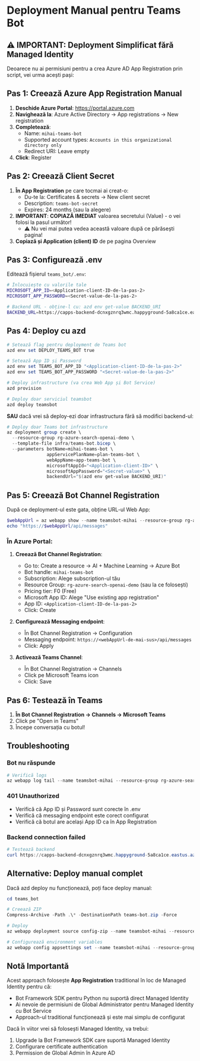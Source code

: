 # Deployment Manual pentru Teams Bot

## ⚠️ IMPORTANT: Deployment Simplificat fără Managed Identity

Deoarece nu ai permisiuni pentru a crea Azure AD App Registration prin script, vei urma acești pași:

## Pas 1: Creează Azure App Registration Manual

1. **Deschide Azure Portal**: https://portal.azure.com
2. **Navighează la**: Azure Active Directory → App registrations → New registration
3. **Completează**:
   - Name: `mihai-teams-bot`
   - Supported account types: `Accounts in this organizational directory only`
   - Redirect URI: Leave empty
4. **Click**: Register

## Pas 2: Creează Client Secret

1. **În App Registration** pe care tocmai ai creat-o:
   - Du-te la: Certificates & secrets → New client secret
   - Description: `teams-bot-secret`
   - Expires: 24 months (sau la alegere)
2. **IMPORTANT**: **COPIAZĂ IMEDIAT** valoarea secretului (Value) - o vei folosi la pasul următor!
   - ⚠️ Nu vei mai putea vedea această valoare după ce părăsești pagina!
3. **Copiază și Application (client) ID** de pe pagina Overview

## Pas 3: Configurează .env

Editează fișierul `teams_bot/.env`:

```bash
# Înlocuiește cu valorile tale
MICROSOFT_APP_ID=<Application-client-ID-de-la-pas-2>
MICROSOFT_APP_PASSWORD=<Secret-value-de-la-pas-2>

# Backend URL - obține-l cu: azd env get-value BACKEND_URI
BACKEND_URL=https://capps-backend-dcnxgznrq3wmc.happyground-5a8ca1ce.eastus.azurecontainerapps.io
```

## Pas 4: Deploy cu azd

```powershell
# Setează flag pentru deployment de Teams bot
azd env set DEPLOY_TEAMS_BOT true

# Setează App ID și Password
azd env set TEAMS_BOT_APP_ID "<Application-client-ID-de-la-pas-2>"
azd env set TEAMS_BOT_APP_PASSWORD "<Secret-value-de-la-pas-2>"

# Deploy infrastructure (va crea Web App și Bot Service)
azd provision

# Deploy doar serviciul teamsbot
azd deploy teamsbot
```

**SAU** dacă vrei să deploy-ezi doar infrastructura fără să modifici backend-ul:

```powershell
# Deploy doar Teams bot infrastructure
az deployment group create \
  --resource-group rg-azure-search-openai-demo \
  --template-file infra/teams-bot.bicep \
  --parameters botName=mihai-teams-bot \
               appServicePlanName=plan-teams-bot \
               webAppName=app-teams-bot \
               microsoftAppId="<Application-client-ID>" \
               microsoftAppPassword="<Secret-value>" \
               backendUrl="$(azd env get-value BACKEND_URI)"
```

## Pas 5: Creează Bot Channel Registration

După ce deployment-ul este gata, obține URL-ul Web App:

```powershell
$webAppUrl = az webapp show --name teamsbot-mihai --resource-group rg-azure-search-openai-demo --query defaultHostName -o tsv
echo "https://$webAppUrl/api/messages"
```

### În Azure Portal:

1. **Creează Bot Channel Registration**:
   - Go to: Create a resource → AI + Machine Learning → Azure Bot
   - Bot handle: `mihai-teams-bot`
   - Subscription: Alege subscription-ul tău
   - Resource Group: `rg-azure-search-openai-demo` (sau la ce folosești)
   - Pricing tier: F0 (Free)
   - Microsoft App ID: Alege "Use existing app registration"
   - App ID: `<Application-client-ID-de-la-pas-2>`
   - Click: Create

2. **Configurează Messaging endpoint**:
   - În Bot Channel Registration → Configuration
   - Messaging endpoint: `https://<webAppUrl-de-mai-sus>/api/messages`
   - Click: Apply

3. **Activează Teams Channel**:
   - În Bot Channel Registration → Channels
   - Click pe Microsoft Teams icon
   - Click: Save

## Pas 6: Testează în Teams

1. **În Bot Channel Registration → Channels → Microsoft Teams**
2. Click pe "Open in Teams"
3. Începe conversația cu botul!

## Troubleshooting

### Bot nu răspunde
```powershell
# Verifică logs
az webapp log tail --name teamsbot-mihai --resource-group rg-azure-search-openai-demo
```

### 401 Unauthorized
- Verifică că App ID și Password sunt corecte în .env
- Verifică că messaging endpoint este corect configurat
- Verifică că botul are același App ID ca în App Registration

### Backend connection failed
```powershell
# Testează backend
curl https://capps-backend-dcnxgznrq3wmc.happyground-5a8ca1ce.eastus.azurecontainerapps.io/health
```

## Alternative: Deploy manual complet

Dacă azd deploy nu funcționează, poți face deploy manual:

```powershell
cd teams_bot

# Creează ZIP
Compress-Archive -Path .\* -DestinationPath teams-bot.zip -Force

# Deploy
az webapp deployment source config-zip --name teamsbot-mihai --resource-group rg-azure-search-openai-demo --src teams-bot.zip

# Configurează environment variables
az webapp config appsettings set --name teamsbot-mihai --resource-group rg-azure-search-openai-demo --settings MICROSOFT_APP_ID="<app-id>" MICROSOFT_APP_PASSWORD="<password>" BACKEND_URL="<backend-url>"
```

## Notă Importantă

Acest approach folosește **App Registration** traditional în loc de Managed Identity pentru că:
- Bot Framework SDK pentru Python nu suportă direct Managed Identity
- Ai nevoie de permisiuni de Global Administrator pentru Managed Identity cu Bot Service
- Approach-ul traditional funcționează și este mai simplu de configurat

Dacă în viitor vrei să folosești Managed Identity, va trebui:
1. Upgrade la Bot Framework SDK care suportă Managed Identity
2. Configurare certificate authentication
3. Permission de Global Admin în Azure AD
